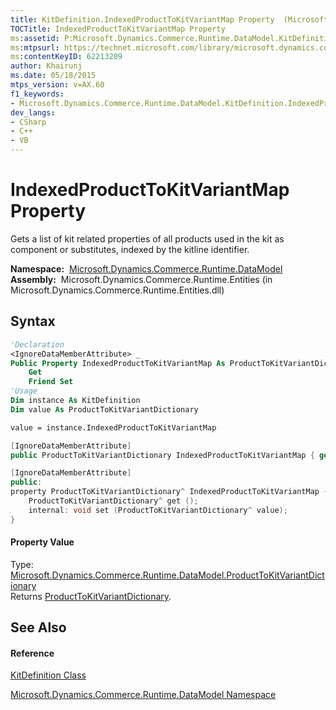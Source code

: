 ```yaml
---
title: KitDefinition.IndexedProductToKitVariantMap Property  (Microsoft.Dynamics.Commerce.Runtime.DataModel)
TOCTitle: IndexedProductToKitVariantMap Property
ms:assetid: P:Microsoft.Dynamics.Commerce.Runtime.DataModel.KitDefinition.IndexedProductToKitVariantMap
ms:mtpsurl: https://technet.microsoft.com/library/microsoft.dynamics.commerce.runtime.datamodel.kitdefinition.indexedproducttokitvariantmap(v=AX.60)
ms:contentKeyID: 62213209
author: Khairunj
ms.date: 05/18/2015
mtps_version: v=AX.60
f1_keywords:
- Microsoft.Dynamics.Commerce.Runtime.DataModel.KitDefinition.IndexedProductToKitVariantMap
dev_langs:
- CSharp
- C++
- VB
---
```


# IndexedProductToKitVariantMap Property

Gets a list of kit related properties of all products used in the kit as component or substitutes, indexed by the kitline identifier.

**Namespace:**  [Microsoft.Dynamics.Commerce.Runtime.DataModel](microsoft-dynamics-commerce-runtime-datamodel-namespace.md)  
**Assembly:**  Microsoft.Dynamics.Commerce.Runtime.Entities (in Microsoft.Dynamics.Commerce.Runtime.Entities.dll)

## Syntax

``` vb
'Declaration
<IgnoreDataMemberAttribute> _
Public Property IndexedProductToKitVariantMap As ProductToKitVariantDictionary
    Get
    Friend Set
'Usage
Dim instance As KitDefinition
Dim value As ProductToKitVariantDictionary

value = instance.IndexedProductToKitVariantMap
```

``` csharp
[IgnoreDataMemberAttribute]
public ProductToKitVariantDictionary IndexedProductToKitVariantMap { get; internal set; }
```

``` c++
[IgnoreDataMemberAttribute]
public:
property ProductToKitVariantDictionary^ IndexedProductToKitVariantMap {
    ProductToKitVariantDictionary^ get ();
    internal: void set (ProductToKitVariantDictionary^ value);
}
```

#### Property Value

Type: [Microsoft.Dynamics.Commerce.Runtime.DataModel.ProductToKitVariantDictionary](producttokitvariantdictionary-class-microsoft-dynamics-commerce-runtime-datamodel.md)  
Returns [ProductToKitVariantDictionary](producttokitvariantdictionary-class-microsoft-dynamics-commerce-runtime-datamodel.md).  

## See Also

#### Reference

[KitDefinition Class](kitdefinition-class-microsoft-dynamics-commerce-runtime-datamodel.md)

[Microsoft.Dynamics.Commerce.Runtime.DataModel Namespace](microsoft-dynamics-commerce-runtime-datamodel-namespace.md)

